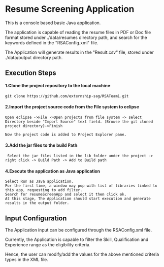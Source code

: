 # **Resume Screening Application**

This is a console based basic Java application.

The application is capable of reading the resume files in PDF or Doc file format stored under ./data/resumes directory path, and search for the keywords defined in the "RSAConfig.xml" file.

The Application will generate results in the "Result.csv" file, stored under ./data/output directory path.

## **Execution Steps**

#### 1.Clone the project repository to the local machine

    git clone https://github.com/externship-sag/RSATeam1.git
    
#### 2.Import the project source code from the File system to eclipse
  
    Open eclipse ->File ->Open projects from file system -> select Directory beside "Import Source" text field. (Browse the git cloned project directory)->Finish

    Now the project code is added to Project Explorer pane.
 
#### 3.Add the jar files to the build Path
    
     Select the jar files listed in the lib folder under the project -> right click -> Build Path -> Add to Build path


#### 4.Execute the application as Java application

    Select Run as Java application. 
    For the first time, a window may pop with list of libraries linked to this app, requesting to add filter.
    Search for resumeScreenApp and select it then click ok.
    At this stage, The Application should start execution and generate results in the output folder.
    
## **Input Configuration**
The Application input can be configured through the RSAConfig.xml file.

Currently, the Application is capable to filter the Skill, Qualification and Experience range as the eligibility criteria.

Hence, the user can modify/add the values for the above mentioned criteria types in the XML file.
